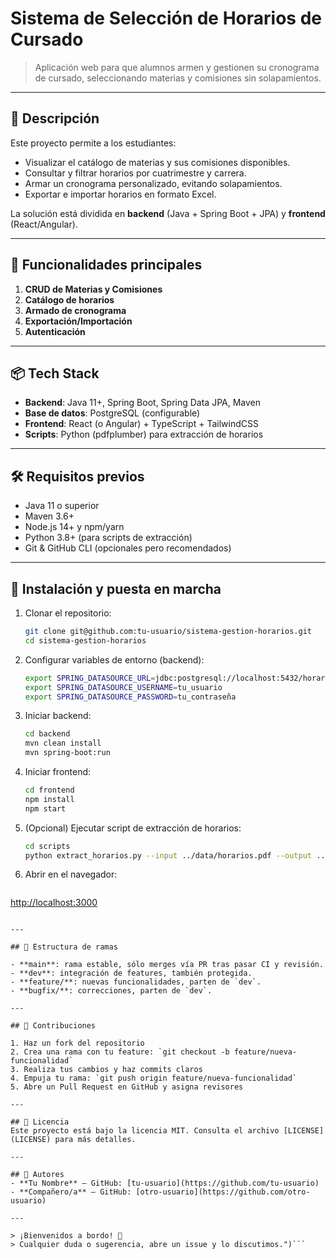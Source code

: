 # Sistema de Selección de Horarios de Cursado

> Aplicación web para que alumnos armen y gestionen su cronograma de cursado, seleccionando materias y comisiones sin solapamientos.

---
 
## 📝 Descripción 

Este proyecto permite a los estudiantes:

* Visualizar el catálogo de materias y sus comisiones disponibles.
* Consultar y filtrar horarios por cuatrimestre y carrera.
* Armar un cronograma personalizado, evitando solapamientos.
* Exportar e importar horarios en formato Excel.

La solución está dividida en **backend** (Java + Spring Boot + JPA) y **frontend** (React/Angular).

---

## 🚀 Funcionalidades principales

1. **CRUD de Materias y Comisiones**
2. **Catálogo de horarios** 
3. **Armado de cronograma**
4. **Exportación/Importación**
5. **Autenticación**

---

## 📦 Tech Stack

* **Backend**: Java 11+, Spring Boot, Spring Data JPA, Maven
* **Base de datos**: PostgreSQL (configurable)
* **Frontend**: React (o Angular) + TypeScript + TailwindCSS
* **Scripts**: Python (pdfplumber) para extracción de horarios

---

## 🛠️ Requisitos previos

* Java 11 o superior
* Maven 3.6+
* Node.js 14+ y npm/yarn
* Python 3.8+ (para scripts de extracción)
* Git & GitHub CLI (opcionales pero recomendados)

---

## 🔧 Instalación y puesta en marcha

1. Clonar el repositorio:

   ```bash
   git clone git@github.com:tu-usuario/sistema-gestion-horarios.git
   cd sistema-gestion-horarios
   ```

2. Configurar variables de entorno (backend):

   ```bash
   export SPRING_DATASOURCE_URL=jdbc:postgresql://localhost:5432/horarios
   export SPRING_DATASOURCE_USERNAME=tu_usuario
   export SPRING_DATASOURCE_PASSWORD=tu_contraseña
   ```

3. Iniciar backend:

   ```bash
   cd backend
   mvn clean install
   mvn spring-boot:run
   ```

4. Iniciar frontend:

   ```bash
   cd frontend
   npm install
   npm start
   ```

5. (Opcional) Ejecutar script de extracción de horarios:

   ```bash
   cd scripts
   python extract_horarios.py --input ../data/horarios.pdf --output ../data/horarios.xlsx
   ```

6. Abrir en el navegador:

   ```
   ```

[http://localhost:3000](http://localhost:3000)

````(o

---

## 🌿 Estructura de ramas

- **main**: rama estable, sólo merges vía PR tras pasar CI y revisión.
- **dev**: integración de features, también protegida. 
- **feature/**: nuevas funcionalidades, parten de `dev`.
- **bugfix/**: correcciones, parten de `dev`.

---

## 🤝 Contribuciones

1. Haz un fork del repositorio
2. Crea una rama con tu feature: `git checkout -b feature/nueva-funcionalidad`
3. Realiza tus cambios y haz commits claros
4. Empuja tu rama: `git push origin feature/nueva-funcionalidad`
5. Abre un Pull Request en GitHub y asigna revisores

---

## 📄 Licencia
Este proyecto está bajo la licencia MIT. Consulta el archivo [LICENSE](LICENSE) para más detalles.

---

## 👥 Autores
- **Tu Nombre** – GitHub: [tu-usuario](https://github.com/tu-usuario)
- **Compañero/a** – GitHub: [otro-usuario](https://github.com/otro-usuario)

---

> ¡Bienvenidos a bordo! 🚀  
> Cualquier duda o sugerencia, abre un issue y lo discutimos.")```

````
